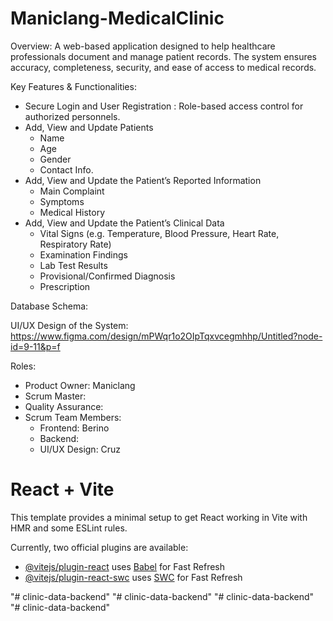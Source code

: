 # Maniclang-MedicalClinic

Overview:
A web-based application designed to help healthcare professionals document and manage patient records. The system ensures accuracy, completeness, security, and ease of access to medical records.

Key Features & Functionalities:
- Secure Login and User Registration : Role-based access control for authorized personnels.
- Add, View and Update Patients
    - Name
    - Age
    - Gender
    - Contact Info.
- Add, View and Update the Patient’s Reported Information
    - Main Complaint
    - Symptoms
    - Medical History
- Add, View and Update the Patient’s Clinical Data
    - Vital Signs (e.g. Temperature, Blood Pressure, Heart Rate, Respiratory Rate)
    - Examination Findings
    - Lab Test Results
    - Provisional/Confirmed Diagnosis
    - Prescription 

Database Schema: 

UI/UX Design of the System: https://www.figma.com/design/mPWqr1o2OIpTqxvcegmhhp/Untitled?node-id=9-11&p=f

Roles:
- Product Owner: Maniclang
- Scrum Master: 
- Quality Assurance: 
- Scrum Team Members:
	- Frontend: Berino
	- Backend: 
	- UI/UX Design: Cruz

# React + Vite

This template provides a minimal setup to get React working in Vite with HMR and some ESLint rules.

Currently, two official plugins are available:

- [@vitejs/plugin-react](https://github.com/vitejs/vite-plugin-react/blob/main/packages/plugin-react/README.md) uses [Babel](https://babeljs.io/) for Fast Refresh
- [@vitejs/plugin-react-swc](https://github.com/vitejs/vite-plugin-react-swc) uses [SWC](https://swc.rs/) for Fast Refresh

"# clinic-data-backend" 
"# clinic-data-backend" 
"# clinic-data-backend" 
"# clinic-data-backend" 
